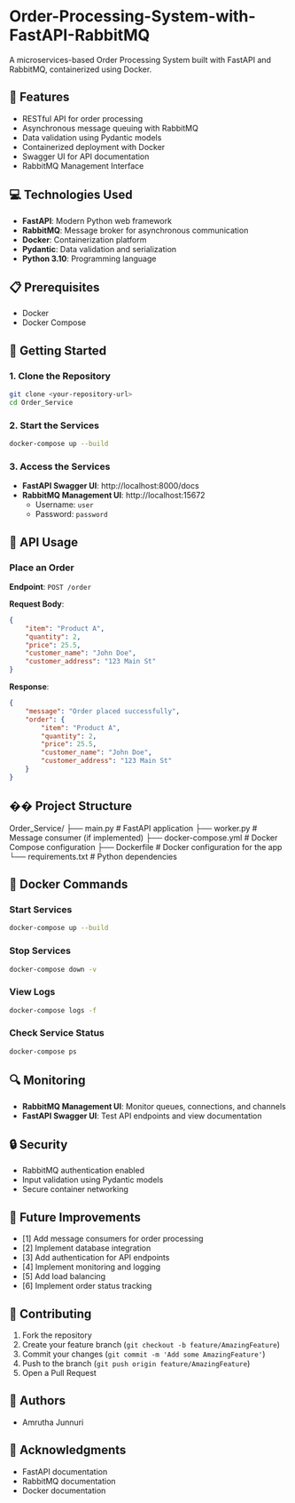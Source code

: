 # Order-Processing-System-with-FastAPI-RabbitMQ

A microservices-based Order Processing System built with FastAPI and RabbitMQ, containerized using Docker.

## 🚀 Features

- RESTful API for order processing
- Asynchronous message queuing with RabbitMQ
- Data validation using Pydantic models
- Containerized deployment with Docker
- Swagger UI for API documentation
- RabbitMQ Management Interface

## 💻 Technologies Used

- **FastAPI**: Modern Python web framework
- **RabbitMQ**: Message broker for asynchronous communication
- **Docker**: Containerization platform
- **Pydantic**: Data validation and serialization
- **Python 3.10**: Programming language

## 📋 Prerequisites

- Docker
- Docker Compose

## 🚀 Getting Started

### 1. Clone the Repository

```bash
git clone <your-repository-url>
cd Order_Service
```

### 2. Start the Services

```bash
docker-compose up --build
```

### 3. Access the Services

- **FastAPI Swagger UI**: http://localhost:8000/docs
- **RabbitMQ Management UI**: http://localhost:15672
  - Username: `user`
  - Password: `password`

## 📝 API Usage

### Place an Order

**Endpoint**: `POST /order`

**Request Body**:
```json
{
    "item": "Product A",
    "quantity": 2,
    "price": 25.5,
    "customer_name": "John Doe",
    "customer_address": "123 Main St"
}
```

**Response**:
```json
{
    "message": "Order placed successfully",
    "order": {
        "item": "Product A",
        "quantity": 2,
        "price": 25.5,
        "customer_name": "John Doe",
        "customer_address": "123 Main St"
    }
}
```

## ��️ Project Structure
Order_Service/
├── main.py # FastAPI application
├── worker.py # Message consumer (if implemented)
├── docker-compose.yml # Docker Compose configuration
├── Dockerfile # Docker configuration for the app
└── requirements.txt # Python dependencies


## 🔧 Docker Commands

### Start Services
```bash
docker-compose up --build
```

### Stop Services
```bash
docker-compose down -v
```

### View Logs
```bash
docker-compose logs -f
```

### Check Service Status
```bash
docker-compose ps
```

## 🔍 Monitoring

- **RabbitMQ Management UI**: Monitor queues, connections, and channels
- **FastAPI Swagger UI**: Test API endpoints and view documentation

## 🔒 Security

- RabbitMQ authentication enabled
- Input validation using Pydantic models
- Secure container networking

## 🚀 Future Improvements

- [1] Add message consumers for order processing
- [2] Implement database integration
- [3] Add authentication for API endpoints
- [4] Implement monitoring and logging
- [5] Add load balancing
- [6] Implement order status tracking

## 🤝 Contributing

1. Fork the repository
2. Create your feature branch (`git checkout -b feature/AmazingFeature`)
3. Commit your changes (`git commit -m 'Add some AmazingFeature'`)
4. Push to the branch (`git push origin feature/AmazingFeature`)
5. Open a Pull Request


## 👥 Authors

- Amrutha Junnuri

## 🙏 Acknowledgments

- FastAPI documentation
- RabbitMQ documentation
- Docker documentation
